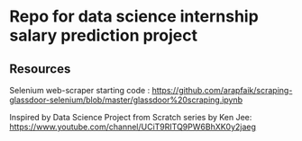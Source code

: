 # Repo for data science internship salary prediction project

## Resources

Selenium web-scraper starting code : https://github.com/arapfaik/scraping-glassdoor-selenium/blob/master/glassdoor%20scraping.ipynb

Inspired by Data Science Project from Scratch series by Ken Jee: https://www.youtube.com/channel/UCiT9RITQ9PW6BhXK0y2jaeg
